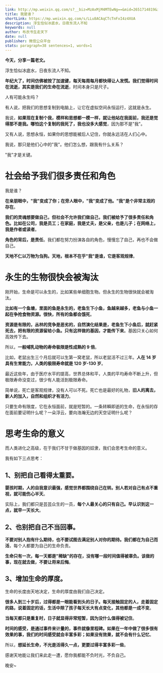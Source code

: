 ```yaml
---
link: http://mp.weixin.qq.com/s?__biz=MzAxMjM4MTEwNg==&mid=2651714819&idx=1&sn=b0eea3e2f740be670006aeeb039438bf&chksm=804bebdeb73c62c8ecaa778893f2bfbc1257e0132baf9a657c165d17e15df1d9e7707e1fcc34#rd
title: 我是谁？
shortLink: https://mp.weixin.qq.com/s/LLu8ACAqCTcTnFxI4z4XUA
description: 浮生恰似冰底水，日夜东流人不知
keywords: null
author: 布衣书生走天下
date: null
publisher: 微信公众平台
stats: paragraph=38 sentences=1, words=1
---
```


**今天，分享一篇老文。**

浮生恰似冰底水，日夜东流人不知。

**年纪大了，时间仿佛被按了加速键，每天每周每月都快得让人发慌。我们觉得时间在流逝，其实是我们的生命在流逝**，时间本身只是尺子。

人有可能永生吗？

有人说，把我们的思想复制到电脑上，让它在虚拟空间永恒运行，这就是永生。

我说，**如果现在复制个我，模样和思想都一模一样，就让他站在我面前，我还是觉得那不是我。哪怕这个复制的我死了，我也没多大感觉**，因为那不是"我"。

又有人说，思想永恒，如果你的思想能被后人记住，你就永远活在人们心中。

我说，那只是他们心中的"我"。他们怎么想，跟我有什么关系？

"我"才是关键。

# 社会给予我们很多责任和角色

我是谁？

**在亲朋眼中，"我"变成了你；在旁人眼中，"我"变成了他。"我"是个非常主观的存在**。

**我们的灵魂想要做自己，但社会不允许我们做自己，我们被给予了很多责任和角色。比如在公司，我是员工；在家庭，我是丈夫，是父亲，也是儿子；在网络上，我是作者或读者**。

**角色的背后，是责任**。我们都在努力扮演各自的角色，慢慢忘了自己，再也不会做自己。

**天地不仁以万物为刍狗。天地，根本不在乎"我"是谁，它是客观规律**。

# 永生的生物很快会被淘汰

刚开始，生命是可以永生的，比如某些单细胞生物。但永生的生物很快就会被淘汰。

**比如有一个鱼塘，里面的鱼是永生的，老鱼生下小鱼，鱼越来越多，老鱼与小鱼一起在争抢食物资源。很快，所有的鱼都会饿死**。

**资源是有限的，丛林的竞争是恶劣的，自然演化结果是，老鱼生下小鱼后，就赶紧死去，把有限的资源留给小鱼。只有这样做的基因，才能传下来**。基因只关心如何高效传下去。

所以，**一般哺乳动物的寿命极限是性成熟的 9 倍**。

比如，老鼠出生三个月后就可以生第一窝老鼠，所以老鼠活不过三年。**人在 14 岁具有生育能力，人类的极限寿命就是 120 岁-130 岁**。

最近这些年，由于医疗水平的提高，世界总体和平，人类的平均寿命不断上升，但极限寿命没变过，很少有人能活到极限寿命。

简单说，死亡是客观规律，没有人可以不死。死亡也是最好的礼物，**旧人的离去，新人的加入，自然和组织才有活力**。

只要生命有限度，它在永恒面前，就是短暂的。一条转瞬即逝的生命，在永恒的存在面前要证明什么呢？一朵浮云，要向浩瀚无边的天空证明什么呢？

# 思考生命的意义

而人类进化之高级，在于我们不甘于做基因的奴隶，我们会思考生命的意义。

我有如下三点思考：

## 1、别把自己看得太重要。

**婴孩时期，人的自我意识最强，感觉世界都围绕自己在转。别人若对自己有点不重视，就可能伤心半天**。

实际上，我们都只是芸芸众生的一员，**每个人最关心的只有自己。早认识到这一点，就早一天长大**。

## 2、也别把自己不当回事。

**不要对别人抱有什么期待，也不要试图去满足别人对你的期待。我们都在为自己而活**，每个人都要为自己的生命负责。

**生命只有一次，每一天都是"稀缺"的存在，没有哪一段时间值得被辜负。该做的事，现在就去做，不要让将来后悔**。

## 3、增加生命的厚度。

生命的长度由天地决定，生命的厚度由我们自己决定。

**很多人到三十岁后，过得都是一眼能看到头的日子。每天接触固定的人，走着固定的路，说着固定的话，生活中除了孩子每天长大有点变化，其他都是一成不变**。

**当每天都只是重复时，日子就显得非常短暂，因为没什么值得被记住**。

**时间的感受，是通过事件来计量的，事件就像里程碑。如果在一年中做了很多很有效果的事，我们的时间感受就会丰富多彩；如果没有效果，就不会有什么记忆**。

所以，**想延长生命，不光是活得久一点，更要过得丰富多彩一些**。

感谢天地能让我们来此走一遭，愿你我都能不负时光，不负自己。

晚安~
